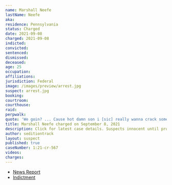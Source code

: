```yaml
---
name: Marshall Neefe
lastName: Neefe
aka:
residence: Pennsylvania
status: Charged
date: 2021-09-08
charged: 2021-09-08
indicted:
convicted:
sentenced:
dismissed:
deceased:
age: 25
occupation:
affiliations:
jurisdiction: Federal
image: /images/preview/arrest.jpg
suspect: arrest.jpg
booking:
courtroom:
courthouse:
raid:
perpwalk:
quote: 'We goin? ... Cause hot damn son i [sic] really wanna crack some commie skulls.'
title: Marshall Neefe charged on September 8, 2021
description: Click for latest case details. Suspects innocent until proven guilty.
author: seditiontrack
layout: suspect
published: true
caseNumber: 1:21-cr-567
videos:
charges:
---
```

- [News Report](https://www.mcall.com/news/pennsylvania/mc-nws-pa-men-charged-capitol-attack-20210914-mpvo6vsozfb3zjlyochwtgndye-story.html)
- [Indictment](https://www.justice.gov/usao-dc/case-multi-defendant/file/1432686/download)
